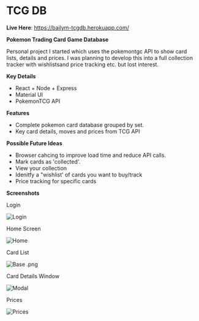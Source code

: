 # TCG DB

**Live Here**: https://bailym-tcgdb.herokuapp.com/

**Pokemon Trading Card Game Database**

Personal project I started which uses the pokemontgc API to show card lists, details and prices.
I was planning to develop this into a full collection tracker with wishlistsand price tracking etc. but lost interest.

**Key Details**
- React + Node + Express
- Material UI 
- PokemonTCG API

**Features**
- Complete pokemon card database grouped by set.
- Key card details, moves and prices from TCG API

**Possible Future Ideas**
 - Browser cahcing to improve load time and reduce API calls.
 - Mark cards as 'collected'.
 - View your collection
 - Idenitfy a "wishlist' of cards you want to buy/track
 - Price tracking for specific cards 
 

**Screenshots**

Login

![Login](https://github.com/Bailym/TCG-DB/blob/main/images/Login.png?raw=true)
 
 Home Screen
 
![Home](https://github.com/Bailym/TCG-DB/blob/main/images/Home.png?raw=true)

Card List

![Base .png](https://github.com/Bailym/TCG-DB/blob/main/images/Base%20.png?raw=true)

Card Details Window

![Modal](https://github.com/Bailym/TCG-DB/blob/main/images/Modal.png?raw=true)

Prices

![Prices](https://github.com/Bailym/TCG-DB/blob/main/images/Prices.png?raw=true)
